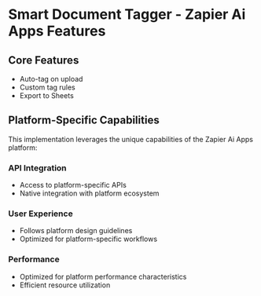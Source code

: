 # Smart Document Tagger - Zapier Ai Apps Features

## Core Features
- Auto-tag on upload
- Custom tag rules
- Export to Sheets

## Platform-Specific Capabilities
This implementation leverages the unique capabilities of the Zapier Ai Apps platform:

### API Integration
- Access to platform-specific APIs
- Native integration with platform ecosystem

### User Experience
- Follows platform design guidelines
- Optimized for platform-specific workflows

### Performance
- Optimized for platform performance characteristics
- Efficient resource utilization
